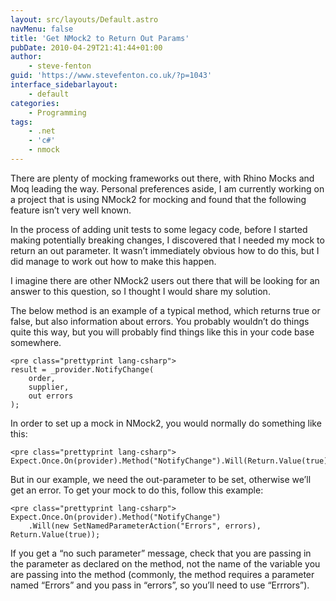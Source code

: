 ```yaml
---
layout: src/layouts/Default.astro
navMenu: false
title: 'Get NMock2 to Return Out Params'
pubDate: 2010-04-29T21:41:44+01:00
author:
    - steve-fenton
guid: 'https://www.stevefenton.co.uk/?p=1043'
interface_sidebarlayout:
    - default
categories:
    - Programming
tags:
    - .net
    - 'c#'
    - nmock
---
```


There are plenty of mocking frameworks out there, with Rhino Mocks and Moq leading the way. Personal preferences aside, I am currently working on a project that is using NMock2 for mocking and found that the following feature isn’t very well known.

In the process of adding unit tests to some legacy code, before I started making potentially breaking changes, I discovered that I needed my mock to return an out parameter. It wasn’t immediately obvious how to do this, but I did manage to work out how to make this happen.

I imagine there are other NMock2 users out there that will be looking for an answer to this question, so I thought I would share my solution.

The below method is an example of a typical method, which returns true or false, but also information about errors. You probably wouldn’t do things quite this way, but you will probably find things like this in your code base somewhere.

```
<pre class="prettyprint lang-csharp">
result = _provider.NotifyChange(
    order,
    supplier,
    out errors
);
```

In order to set up a mock in NMock2, you would normally do something like this:

```
<pre class="prettyprint lang-csharp">
Expect.Once.On(provider).Method("NotifyChange").Will(Return.Value(true));
```

But in our example, we need the out-parameter to be set, otherwise we’ll get an error. To get your mock to do this, follow this example:

```
<pre class="prettyprint lang-csharp">
Expect.Once.On(provider).Method("NotifyChange")
    .Will(new SetNamedParameterAction("Errors", errors), Return.Value(true));
```

If you get a “no such parameter” message, check that you are passing in the parameter as declared on the method, not the name of the variable you are passing into the method (commonly, the method requires a parameter named “Errors” and you pass in “errors”, so you’ll need to use “Errrors”).